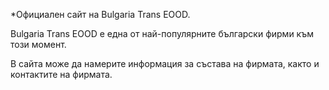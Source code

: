 *Официален сайт на Bulgaria Trans EOOD.

Bulgaria Trans EOOD е една от най-популярните български фирми към този момент.

В сайта може да намерите информация за състава на фирмата, както и контактите на фирмата.
